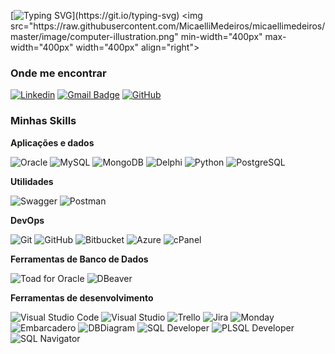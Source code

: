 

[![Typing SVG](https://readme-typing-svg.demolab.com?font=Poppins&pause=1000&color=FFFFFF&center=true&random=false&width=435&lines=Ol%C3%A1%2C+me+chamo+Levi.;Bem-vindo(a)+ao+meu+perfil!)](https://git.io/typing-svg)
<img src="https://raw.githubusercontent.com/MicaelliMedeiros/micaellimedeiros/master/image/computer-illustration.png" min-width="400px" max-width="400px" width="400px" align="right">
<h3>Onde me encontrar</h3>

[![Linkedin](https://img.shields.io/badge/-gleidsonlevi-blue?style=flat-square&logo=Linkedin&logoColor=white&link=https://www.linkedin.com/in/gleidsonlevi/)](https://www.linkedin.com/in/gleidsonlevi/)
[![Gmail Badge](https://img.shields.io/badge/-gleidsonlevism@gmail.com-EA4335?style=flat-square&logo=Gmail&logoColor=white&link=mailto:gleidsonlevism@gmail.com)](mailto:gleidsonlevism@gmail.com)
[![GitHub](https://img.shields.io/github/followers/levixs?label=follow&style=social)](https://github.com/levixs)
<br>

  <h3>Minhas Skills</h3>

**Aplicações e dados**

![Oracle](https://img.shields.io/badge/-Oracle-333333?style=flat&logo=oracle&logoColor=F80000)
![MySQL](https://img.shields.io/badge/-MySQL-333333?style=flat&logo=mysql&logoColor=4479A1)
![MongoDB](https://img.shields.io/badge/-MongoDB-333333?style=flat&logo=mongodb&logoColor=47A248)
![Delphi](https://img.shields.io/badge/-Delphi-333333?style=flat&logo=delphi&logoColor=E62431)
![Python](https://img.shields.io/badge/-Python-333333?style=flat&logo=python&logoColor=3776AB)
![PostgreSQL](https://img.shields.io/badge/PostgreSQL-333333?logo=postgresql&logoColor=white)

**Utilidades**

![Swagger](https://img.shields.io/badge/-Swagger-333333?style=flat&logo=swagger)
![Postman](https://img.shields.io/badge/-Postman-333333?style=flat&logo=postman)

**DevOps**

![Git](https://img.shields.io/badge/-Git-333333?style=flat&logo=git)
![GitHub](https://img.shields.io/badge/-GitHub-333333?style=flat&logo=github)
![Bitbucket](https://img.shields.io/badge/-Bitbucket-333333?style=flat&logo=bitbucket)
![Azure](https://img.shields.io/badge/-Azure-333333?style=flat&logo=microsoftazure)
![cPanel](https://img.shields.io/badge/-cPanel-333333?style=flat&logo=cpanel&logoColor=FF6C2C)

**Ferramentas de Banco de Dados**

![Toad for Oracle](https://img.shields.io/badge/Toad_for_Oracle-333333?style=flat&logo=quest&logoColor=white)
![DBeaver](https://img.shields.io/badge/-DBeaver-333333?style=flat&logo=dbeaver&logoColor=white)

**Ferramentas de desenvolvimento**

![Visual Studio Code](https://img.shields.io/badge/-Visual%20Studio%20Code-333333?style=flat&logo=visual-studio-code&logoColor=007ACC)
![Visual Studio](https://img.shields.io/badge/-Visual%20Studio-333333?style=flat&logo=visualstudio&logoColor=5C2D91)
![Trello](https://img.shields.io/badge/-Trello-333333?style=flat&logo=trello&logoColor=0052CC)
![Jira](https://img.shields.io/badge/-Jira-333333?style=flat&logo=jira&logoColor=0052CC)
![Monday](https://img.shields.io/badge/-Monday.com-333333?style=flat&logo=monday&logoColor=white)
![Embarcadero](https://img.shields.io/badge/-Embarcadero-333333?style=flat&logo=embarcadero&logoColor=ED1F35)
![DBDiagram](https://img.shields.io/badge/-DBDiagram-333333?style=flat&logo=diagramsdotnet&logoColor=F08705)
![SQL Developer](https://img.shields.io/badge/SQL_Developer-333333?style=flat)
![PLSQL Developer](https://img.shields.io/badge/PLSQL_Developer-333333?style=flat)
![SQL Navigator](https://img.shields.io/badge/SQL_Navigator-333333?style=flat&logo=sqlnavigator)


</br>
